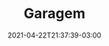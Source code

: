---
title: "Garagem"
date: 2021-04-22T21:37:39-03:00
albumthumb: "garagem/photo_41.jpg"
draft: false
resources:
- src: "garagem/photo_19.jpg"
- src: "garagem/photo_20.jpg"
- src: "garagem/photo_24.jpg"
- src: "garagem/photo_41.jpg"
- src: "garagem/photo_42.jpg"
- src: "garagem/photo_43.jpg"
- src: "garagem/photo_44.jpg"
- src: "garagem/photo_46.jpg"
---